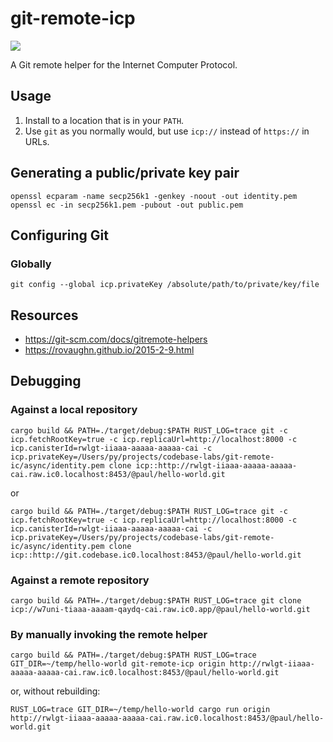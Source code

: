 # git-remote-icp

![](https://img.shields.io/badge/status%EF%B8%8F-experimental-blueviolet)

A Git remote helper for the Internet Computer Protocol.

## Usage

1. Install to a location that is in your `PATH`.
2. Use `git` as you normally would, but use `icp://` instead of `https://` in URLs.


## Generating a public/private key pair

```
openssl ecparam -name secp256k1 -genkey -noout -out identity.pem
openssl ec -in secp256k1.pem -pubout -out public.pem
```

## Configuring Git

### Globally

```
git config --global icp.privateKey /absolute/path/to/private/key/file
```

## Resources

* https://git-scm.com/docs/gitremote-helpers
* https://rovaughn.github.io/2015-2-9.html

## Debugging

### Against a local repository

```
cargo build && PATH=./target/debug:$PATH RUST_LOG=trace git -c icp.fetchRootKey=true -c icp.replicaUrl=http://localhost:8000 -c icp.canisterId=rwlgt-iiaaa-aaaaa-aaaaa-cai -c icp.privateKey=/Users/py/projects/codebase-labs/git-remote-ic/async/identity.pem clone icp::http://rwlgt-iiaaa-aaaaa-aaaaa-cai.raw.ic0.localhost:8453/@paul/hello-world.git
```

or

```
cargo build && PATH=./target/debug:$PATH RUST_LOG=trace git -c icp.fetchRootKey=true -c icp.replicaUrl=http://localhost:8000 -c icp.canisterId=rwlgt-iiaaa-aaaaa-aaaaa-cai -c icp.privateKey=/Users/py/projects/codebase-labs/git-remote-ic/async/identity.pem clone icp::http://git.codebase.ic0.localhost:8453/@paul/hello-world.git
```

### Against a remote repository

```
cargo build && PATH=./target/debug:$PATH RUST_LOG=trace git clone icp://w7uni-tiaaa-aaaam-qaydq-cai.raw.ic0.app/@paul/hello-world.git
```

### By manually invoking the remote helper

```
cargo build && PATH=./target/debug:$PATH RUST_LOG=trace GIT_DIR=~/temp/hello-world git-remote-icp origin http://rwlgt-iiaaa-aaaaa-aaaaa-cai.raw.ic0.localhost:8453/@paul/hello-world.git
```

or, without rebuilding:

```
RUST_LOG=trace GIT_DIR=~/temp/hello-world cargo run origin http://rwlgt-iiaaa-aaaaa-aaaaa-cai.raw.ic0.localhost:8453/@paul/hello-world.git
```
